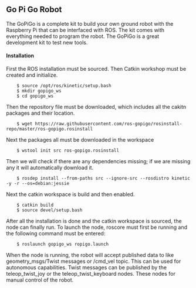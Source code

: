 ## Go Pi Go Robot

The GoPiGo is a complete kit to build your own ground robot with the Raspberry Pi that can be interfaced with ROS. The kit comes with everything needed to program the robot. The GoPiGo is a great development kit to test new tools.

#### Installation

First the ROS installation must be sourced. Then Catkin workshop must be created and initialize. 

		$ source /opt/ros/kinetic/setup.bash
		$ mkdir gopigo_ws
		$ cd gopigo_ws

 

Then the repository file must be downloaded, which includes all the cakitn packages and their location. 

		$ wget https://raw.githubusercontent.com/ros-gopigo/rosinstall-repo/master/ros-gopigo.rosinstall

Next the packages all must be downloaded in the workspace

		$ wstool init src ros-gopigo.rosinstall

Then we will check if there are any dependencies missing; if we are missing any it will automatically download it.

		$ rosdep install --from-paths src --ignore-src --rosdistro kinetic -y -r --os=debian:jessie


Next the catkin workspace is build and then enabled.

		$ catkin build
		$ source devel/setup.bash


After all the installation is done and the catkin workspace is sourced, the node can finally run. To launch the node, roscore must first be running and the following command must be entered:

		$ roslaunch gopigo_ws ropigo.launch

When the node is running, the robot will accept published data to like geometry_msgs/Twist messages or /cmd_vel topic. This can be used for autonomous capabilities. Twist messages can be published by the teleop_twist_joy or the teleop_twist_keyboard nodes. These nodes for manual control of the robot. 
